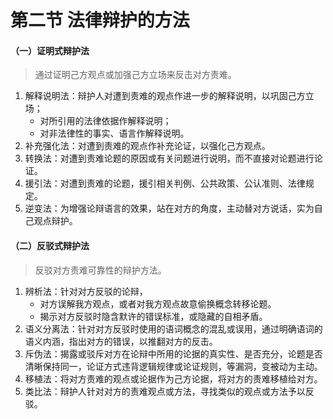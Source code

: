 # 第二节 法律辩护的方法

#### （一）证明式辩护法

> 通过证明己方观点或加强己方立场来反击对方责难。

1. 解释说明法：辩护人对遭到责难的观点作进一步的解释说明，以巩固己方立场；
   * 对所引用的法律依据作解释说明；
   * 对非法律性的事实、语言作解释说明。
2. 补充强化法：对遭到责难的观点作补充论证，以强化己方观点。
3. 转换法：对遭到责难论题的原因或有关问题进行说明，而不直接对论题进行论证。
4. 援引法：对遭到责难的论题，援引相关判例、公共政策、公认准则、法律规定。
5. 逆变法：为增强论辩语言的效果，站在对方的角度，主动替对方说话，实为自己观点辩护。

#### （二）反驳式辩护法

> 反驳对方责难可靠性的辩护方法。

1. 辨析法：针对对方反驳的论辩，
   * 对方误解我方观点，或者对我方观点故意偷换概念转移论题。
   * 揭示对方反驳时隐含默许的错误标准，或隐藏的自相矛盾。
2. 语义分离法：针对对方反驳时使用的语词概念的混乱或误用，通过明确语词的语义内涵，指出对方的错误，以推翻对方的反击。
3. 斥伪法：揭露或驳斥对方在论辩中所用的论据的真实性、是否充分，论题是否清晰保持同一，论证方式违背逻辑规律或论证规则，等漏洞，变被动为主动。
4. 移植法：将对方责难的观点或论据作为己方论据，将对方的责难移植给对方。
5. 类比法：辩护人针对对方的责难观点或方法，寻找类似的观点或方法予以反驳。